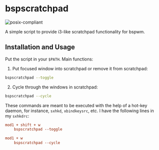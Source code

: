 # bspscratchpad
![posix-compliant](https://img.shields.io/static/v1?label=posix&message=compliant&color=blue&style=for-the-badge) &nbsp;

A simple script to provide i3-like scratchpad functionality for bspwm. 
## Installation and Usage
Put the script in your `$PATH`. Main functions:
1. Put focused window into scratchpad or remove it from scratchpad:
```bash
bspscratchpad --toggle
```
2. Cycle through the windows in scratchpad:
```bash
bspscratchpad --cycle
```
These commands are meant to be executed with the help of a hot-key daemon, for instance, `sxhkd`, `xbindkeysrc`, etc. I have the following lines in my `sxhkdrc`:
```cfg
mod1 + shift + w
    bspscratchpad --toggle

mod1 + w 
    bspscratchpad --cycle
```
